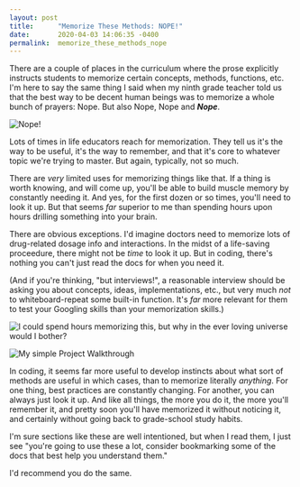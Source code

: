 ```yaml
---
layout: post
title:      "Memorize These Methods: NOPE!"
date:       2020-04-03 14:06:35 -0400
permalink:  memorize_these_methods_nope
---
```



There are a couple of places in the curriculum where the prose explicitly instructs students to memorize certain concepts, methods, functions, etc. I'm here to say the same thing I said when my ninth grade teacher told us that the best way to be decent human beings was to memorize a whole bunch of prayers: Nope. But also Nope, Nope and ***Nope***.


![Nope!](https://giphy.com/embed/yMaLDA976YtUs)

Lots of times in life educators reach for memorization. They tell us it's the way to be useful, it's the way to remember, and that it's core to whatever topic we're trying to master. But again, typically, not so much.

There are *very* limited uses for memorizing things like that. If a thing is worth knowing, and will come up, you'll be able to build muscle memory by constantly needing it. And yes, for the first dozen or so times, you'll need to look it up. But that seems *far* superior to me than spending hours upon hours drilling something into your brain.

There are obvious exceptions. I'd imagine doctors need to memorize lots of drug-related dosage info and interactions. In the midst of a life-saving proceedure, there might not be *time* to look it up. But in coding, there's nothing you can't just read the docs for when you need it. 

(And if you're thinking, "but interviews!", a reasonable interview should be asking you about concepts, ideas, implementations, etc., but very much *not* to whiteboard-repeat some built-in function. It's *far* more relevant for them to test your Googling skills than your memorization skills.)

![I could spend hours memorizing this, but why in the ever loving universe would I bother?](https://www.dropbox.com/s/8qq4p5mu9gi0tai/Nope.png)

![My simple Project Walkthrough](https://i.ytimg.com/vi/C1D2AfdVoSo/hqdefault.jpg?)

In coding, it seems far more useful to develop instincts about what sort of methods are useful in which cases, than to memorize literally *anything*. For one thing, best practices are constantly changing. For another, you can always just look it up. And like all things, the more you do it, the more you'll remember it, and pretty soon you'll have memorized it without noticing it, and certainly without going back to grade-school study habits.

I'm sure sections like these are well intentioned, but when I read them, I just see "you're going to use these a lot, consider bookmarking some of the docs that best help you understand them." 

I'd recommend you do the same. 

